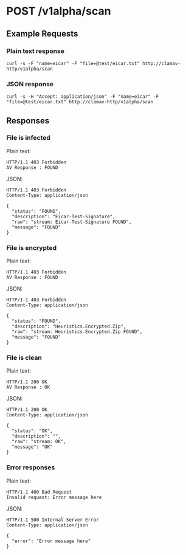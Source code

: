# POST /v1alpha/scan

## Example Requests

### Plain text response
```
curl -s -F "name=eicar" -F "file=@test/eicar.txt" http://clamav-http/v1alpha/scan
```

### JSON response
```
curl -s -H "Accept: application/json" -F "name=eicar" -F "file=@test/eicar.txt" http://clamav-http/v1alpha/scan
```

## Responses

### File is infected

Plain text:
```
HTTP/1.1 403 Forbidden
AV Response : FOUND
```

JSON:
```
HTTP/1.1 403 Forbidden
Content-Type: application/json

{
  "status": "FOUND",
  "description": "Eicar-Test-Signature",
  "raw": "stream: Eicar-Test-Signature FOUND",
  "message": "FOUND"
}
```

### File is encrypted

Plain text:
```
HTTP/1.1 403 Forbidden
AV Response : FOUND
```

JSON:
```
HTTP/1.1 403 Forbidden
Content-Type: application/json

{
  "status": "FOUND",
  "description": "Heuristics.Encrypted.Zip",
  "raw": "stream: Heuristics.Encrypted.Zip FOUND",
  "message": "FOUND"
}
```

### File is clean

Plain text:
```
HTTP/1.1 200 OK
AV Response : OK 
```

JSON:
```
HTTP/1.1 200 OK
Content-Type: application/json

{
  "status": "OK",
  "description": "",
  "raw": "stream: OK",
  "message": "OK"
}
```

### Error responses

Plain text:
```
HTTP/1.1 400 Bad Request
Invalid request: Error message here
```

JSON:
```
HTTP/1.1 500 Internal Server Error
Content-Type: application/json

{
  "error": "Error message here" 
}
```

